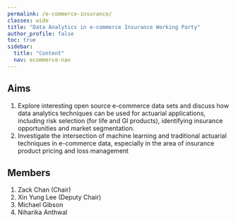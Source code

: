 ```yaml
---
permalink: /e-commerce-insurance/
classes: wide
title: "Data Analytics in e-commerce Insurance Working Party"
author_profile: false
toc: true
sidebar:
  title: "Content"
  nav: ecommerce-nav
---
```


## Aims
1. Explore interesting open source e-commerce data sets and discuss how data analytics techniques can be used for actuarial applications, including risk selection (for life and GI products), identifying insurance opportunities and market segmentation.
2. Investigate the intersection of machine learning and traditional actuarial techniques in e-commerce data, especially in the area of insurance product pricing and loss management

## Members
1. Zack Chan (Chair) 
2. Xin Yung Lee (Deputy Chair)
3. Michael Gibson
4. Niharika Anthwal
